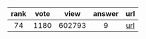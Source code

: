 
| rank | vote | view | answer | url |
|:-:|:-:|:-:|:-:|:-:|
|74|1180|602793|9| [url](http://stackoverflow.com/questions/610883/how-to-know-if-an-object-has-an-attribute-in-python) |
